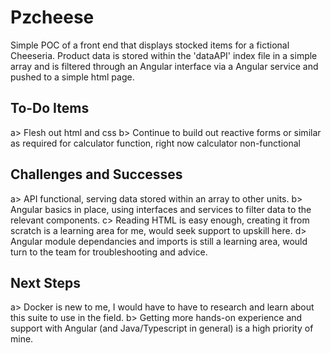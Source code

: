# Pzcheese

Simple POC of a front end that displays stocked items for a fictional Cheeseria. 
Product data is stored within the 'dataAPI' index file in a simple array and is filtered through an Angular interface via a Angular service and pushed to a simple html page. 

## To-Do Items
a>	Flesh out html and css
b>	Continue to build out reactive forms or similar as required for calculator function, right now calculator non-functional

## Challenges and Successes
a> API functional, serving data stored within an array to other units. 
b> Angular basics in place, using interfaces and services to filter data to the relevant components. 
c> Reading HTML is easy enough, creating it from scratch is a learning area for me, would seek support to upskill here. 
d> Angular module dependancies and imports is still a learning area, would turn to the team for troubleshooting and advice.

## Next Steps
a> Docker is new to me, I would have to have to research and learn about this suite to use in the field. 
b> Getting more hands-on experience and support with Angular (and Java/Typescript in general) is a high priority of mine.